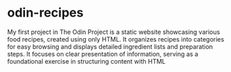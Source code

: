 # odin-recipes
My first project in The Odin Project is a static website showcasing various food recipes, created using only HTML. It organizes recipes into categories for easy browsing and displays detailed ingredient lists and preparation steps. It focuses on clear presentation of information, serving as a foundational exercise in structuring content with HTML
